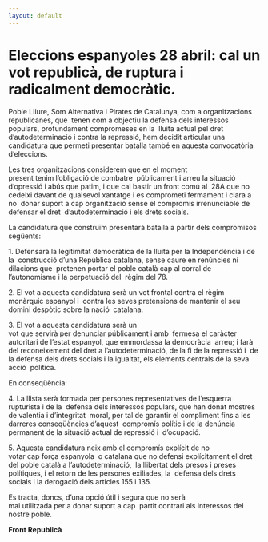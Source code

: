 ```yaml
---
layout: default
---
```


# Eleccions espanyoles 28 abril: cal un vot republicà, de ruptura i radicalment democràtic.

Poble Lliure, Som Alternativa i Pirates de Catalunya, com a organitzacions republicanes, que 
tenen com a objectiu la defensa dels interessos populars, profundament compromeses en la 
lluita actual pel dret d’autodeterminació i contra la repressió, hem decidit articular una 
candidatura que permeti presentar batalla també en aquesta convocatòria d’eleccions. 

Les tres organitzacions considerem que en el moment present tenim l’obligació de combatre 
públicament i arreu la situació d’opressió i abús que patim, i que cal bastir un front comú al 
28A que no cedeixi davant de qualsevol xantatge i es comprometi fermament i clara a no 
donar suport a cap organització sense el compromís irrenunciable de defensar el dret 
d’autodeterminació i els drets socials. 

La candidatura que construïm presentarà batalla a partir dels compromisos següents: 

1\. Defensarà la legitimitat democràtica de la lluita per la Independència i de la 
construcció d’una República catalana, sense caure en renúncies ni dilacions que 
pretenen portar el poble català cap al corral de l’autonomisme i la perpetuació del 
règim del 78. 

2\. El vot a aquesta candidatura serà un vot frontal contra el règim monàrquic espanyol i 
contra les seves pretensions de mantenir el seu domini despòtic sobre la nació 
catalana.  

3\. El vot a aquesta candidatura serà un vot que servirà per denunciar públicament i amb 
fermesa el caràcter autoritari de l’estat espanyol, que emmordassa la democràcia 
arreu; i farà del reconeixement del dret a l’autodeterminació, de la fi de la repressió i 
de la defensa dels drets socials i la igualtat, els elements centrals de la seva acció 
política.  

En conseqüència: 

4\. La llista serà formada per persones representatives de l’esquerra rupturista i de la 
defensa dels interessos populars, que han donat mostres de valentia i d’integritat 
moral, per tal de garantir el compliment fins a les darreres conseqüències d’aquest 
compromís polític i de la denúncia permanent de la situació actual de repressió i 
d’ocupació. 

5\. Aquesta ​candidatura neix amb el compromís explícit de no votar cap força espanyola 
o catalana que no defensi explícitament el dret del poble català a l’autodeterminació, 
la llibertat dels presos i preses polítiques, i el retorn de les persones exiliades, la 
defensa dels drets socials i la derogació dels articles 155 i 135. 

Es tracta, doncs, d’una opció útil i segura que no serà mai utilitzada per a donar suport a cap 
partit contrari als interessos del nostre poble. 

**Front Republicà**
